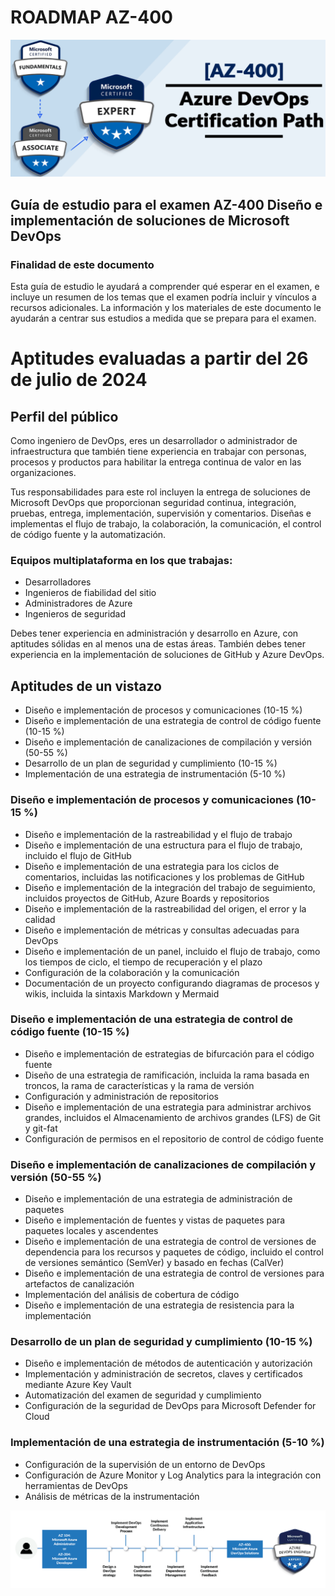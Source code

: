# ROADMAP AZ-400

![IMG](img/image_001_AZ400.png "certificado AZ400")

## Guía de estudio para el examen AZ-400 Diseño e implementación de soluciones de Microsoft DevOps

### Finalidad de este documento
Esta guía de estudio le ayudará a comprender qué esperar en el examen, e incluye un resumen de los temas que el examen podría incluir y vínculos a recursos adicionales. La información y los materiales de este documento le ayudarán a centrar sus estudios a medida que se prepara para el examen.

# Aptitudes evaluadas a partir del 26 de julio de 2024

## Perfil del público

Como ingeniero de DevOps, eres un desarrollador o administrador de infraestructura que también tiene experiencia en trabajar con personas, procesos y productos para habilitar la entrega continua de valor en las organizaciones.

Tus responsabilidades para este rol incluyen la entrega de soluciones de Microsoft DevOps que proporcionan seguridad continua, integración, pruebas, entrega, implementación, supervisión y comentarios. Diseñas e implementas el flujo de trabajo, la colaboración, la comunicación, el control de código fuente y la automatización.

### Equipos multiplataforma en los que trabajas:

- Desarrolladores
- Ingenieros de fiabilidad del sitio
- Administradores de Azure
- Ingenieros de seguridad

Debes tener experiencia en administración y desarrollo en Azure, con aptitudes sólidas en al menos una de estas áreas. También debes tener experiencia en la implementación de soluciones de GitHub y Azure DevOps.

## Aptitudes de un vistazo

- Diseño e implementación de procesos y comunicaciones (10-15 %)
- Diseño e implementación de una estrategia de control de código fuente (10-15 %)
- Diseño e implementación de canalizaciones de compilación y versión (50-55 %)
- Desarrollo de un plan de seguridad y cumplimiento (10-15 %)
- Implementación de una estrategia de instrumentación (5-10 %)

### Diseño e implementación de procesos y comunicaciones (10-15 %)

- Diseño e implementación de la rastreabilidad y el flujo de trabajo
- Diseño e implementación de una estructura para el flujo de trabajo, incluido el flujo de GitHub
- Diseño e implementación de una estrategia para los ciclos de comentarios, incluidas las notificaciones y los problemas de GitHub
- Diseño e implementación de la integración del trabajo de seguimiento, incluidos proyectos de GitHub, Azure Boards y repositorios
- Diseño e implementación de la rastreabilidad del origen, el error y la calidad
- Diseño e implementación de métricas y consultas adecuadas para DevOps
- Diseño e implementación de un panel, incluido el flujo de trabajo, como los tiempos de ciclo, el tiempo de recuperación y el plazo
- Configuración de la colaboración y la comunicación
- Documentación de un proyecto configurando diagramas de procesos y wikis, incluida la sintaxis Markdown y Mermaid

### Diseño e implementación de una estrategia de control de código fuente (10-15 %)

- Diseño e implementación de estrategias de bifurcación para el código fuente
- Diseño de una estrategia de ramificación, incluida la rama basada en troncos, la rama de características y la rama de versión
- Configuración y administración de repositorios
- Diseño e implementación de una estrategia para administrar archivos grandes, incluidos el Almacenamiento de archivos grandes (LFS) de Git y git-fat
- Configuración de permisos en el repositorio de control de código fuente

### Diseño e implementación de canalizaciones de compilación y versión (50-55 %)

- Diseño e implementación de una estrategia de administración de paquetes
- Diseño e implementación de fuentes y vistas de paquetes para paquetes locales y ascendentes
- Diseño e implementación de una estrategia de control de versiones de dependencia para los recursos y paquetes de código, incluido el control de versiones semántico (SemVer) y basado en fechas (CalVer)
- Diseño e implementación de una estrategia de control de versiones para artefactos de canalización
- Implementación del análisis de cobertura de código
- Diseño e implementación de una estrategia de resistencia para la implementación

### Desarrollo de un plan de seguridad y cumplimiento (10-15 %)

- Diseño e implementación de métodos de autenticación y autorización
- Implementación y administración de secretos, claves y certificados mediante Azure Key Vault
- Automatización del examen de seguridad y cumplimiento
- Configuración de la seguridad de DevOps para Microsoft Defender for Cloud

### Implementación de una estrategia de instrumentación (5-10 %)

- Configuración de la supervisión de un entorno de DevOps
- Configuración de Azure Monitor y Log Analytics para la integración con herramientas de DevOps
- Análisis de métricas de la instrumentación


![img roadmap](img/Azure_Diagrams-07.png "Image of the roadmap")
